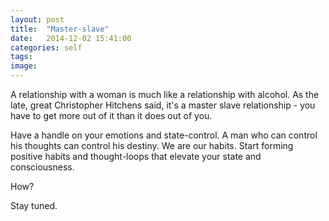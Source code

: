 ```yaml
---
layout: post
title:  "Master-slave"
date:   2014-12-02 15:41:00
categories: self
tags: 
image: 
---
```

A relationship with a woman is much like a relationship with alcohol. As the late, great Christopher Hitchens said, it's a master slave relationship - you have to get more out of it than it does out of you.

Have a handle on your emotions and state-control. A man who can control his thoughts can control his destiny. We are our habits. Start forming positive habits and thought-loops that elevate your state and consciousness. 

How?

Stay tuned.

